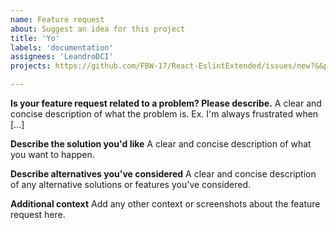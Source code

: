 ```yaml
---
name: Feature request
about: Suggest an idea for this project
title: 'Yo'
labels: 'documentation'
assignees: 'LeandroDCI'
projects: https://github.com/FBW-17/React-EslintExtended/issues/new?&&projects=test/1

---
```


**Is your feature request related to a problem? Please describe.**
A clear and concise description of what the problem is. Ex. I'm always frustrated when [...]

**Describe the solution you'd like**
A clear and concise description of what you want to happen.

**Describe alternatives you've considered**
A clear and concise description of any alternative solutions or features you've considered.

**Additional context**
Add any other context or screenshots about the feature request here.
